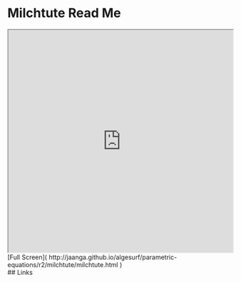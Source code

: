 Milchtute Read Me
===

<iframe src='http://jaanga.github.io/algesurf/parametric-equations/r2/milchtute/milchtute.html' width=100% height=500px >
There is an `iframe` here. It is not visible when viewed on github.com/algesurf. To view, please see 'Project Links' below.
</iframe>
[Full Screen]( http://jaanga.github.io/algesurf/parametric-equations/r2/milchtute/milchtute.html )
<br>
## Links 
<http://www.3d-meier.de/tut3/Seite72.html>  
